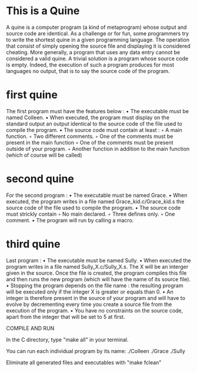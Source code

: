 # This is a Quine

A quine is a computer program (a kind of metaprogram) whose output and source
code are identical. As a challenge or for fun, some programmers try to write the shortest
quine in a given programming language.
The operation that consist of simply opening the source file and displaying it is
considered cheating. More generally, a program that uses any data entry cannot be
considered a valid quine. A trivial solution is a program whose source code is empty.
Indeed, the execution of such a program produces for most languages no output, that is
to say the source code of the program.

# first quine
The first program must have the features below :
• The executable must be named Colleen.
• When executed, the program must display on the standard output an output
identical to the source code of the file used to compile the program.
• The source code must contain at least :
◦ A main function.
◦ Two different comments.
◦ One of the comments must be present in the main function
◦ One of the comments must be present outside of your program.
◦ Another function in addition to the main function (which of course will be
called)

# second quine
For the second program :
• The executable must be named Grace.
• When executed, the program writes in a file named Grace_kid.c/Grace_kid.s
the source code of the file used to compile the program.
• The source code must strickly contain
◦ No main declared.
◦ Three defines only.
◦ One comment.
• The program will run by calling a macro.

# third quine
Last program :
• The executable must be named Sully.
• When executed the program writes in a file named Sully_X.c/Sully_X.s. The
X will be an interger given in the source. Once the file is created, the program
compiles this file and then runs the new program (which will have the name of its
source file).
• Stopping the program depends on the file name : the resulting program will be
executed only if the integer X is greater or equals than 0.
• An integer is therefore present in the source of your program and will have to
evolve by decrementing every time you create a source file from the execution of
the program.
• You have no constraints on the source code, apart from the integer that will be
set to 5 at first.

COMPILE AND RUN 

In the C directory, type "make all" in your terminal. 

You can run each individual program by its name: 
./Colleen 
./Grace
./Sully

Eliminate all generated files and executables with "make fclean"